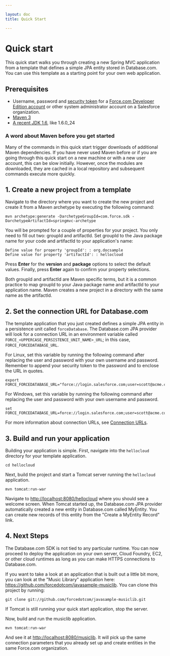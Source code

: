 ```yaml
---

layout: doc
title: Quick Start

---
```

# Quick start

This quick start walks you through creating a new Spring MVC application from a template that defines a simple JPA entity stored in Database.com. You can use this template as a starting point for your own web application.

## Prerequisites

* Username, password and [security token][1] for a [Force.com Developer Edition account][2] or other system administrator account on a Salesforce organization.
* [Maven 3](http://maven.apache.org/download.html)
* [A recent JDK 1.6][4], like 1.6.0_24

[1]: http://na1.salesforce.com/help/doc/en/user_security_token.htm
[2]: http://www.developerforce.com/events/regular/registration.php?d=70130000000EjHb
[3]: http://maven.apache.org/download.html
[4]: http://www.oracle.com/technetwork/java/javase/downloads/index.html

### A word about Maven before you get started

Many of the commands in this quick start trigger downloads of additional Maven dependencies. If you have never used Maven before or if you are going through this quick start on a new machine or with a new user account, this can be slow initially. However, once the modules are downloaded, they are cached in a local repository and subsequent commands execute more quickly.

## 1. Create a new project from a template

Navigate to the directory where you want to create the new project and create it from a Maven archetype by executing the following command:

    mvn archetype:generate -DarchetypeGroupId=com.force.sdk -DarchetypeArtifactId=springmvc-archetype
    
You will be prompted for a couple of properties for your project. You only need to fill out two: groupId and artifactId. Set groupId to the Java package name for your code and artifactId to your application's name:

    Define value for property 'groupId': : org.docsample
    Define value for property 'artifactId': : hellocloud

Press **Enter** for the **version** and **package** options to select the default values. Finally, press **Enter** again to confirm your property selections.

Both groupId and artifactId are Maven specific terms, but it is a common practice to map groupId to your Java package name and artifactId to your application name. Maven creates a new project in a directory with the same name as the artifactId. 

## 2. Set the connection URL for Database.com

The template application that you just created defines a simple JPA entity in a persistence unit called `forceDatabase`. The Database.com JPA provider will look for a connection URL in an environment variable called `FORCE_<UPPERCASE_PERSISTENCE_UNIT_NAME>_URL`; in this case, `FORCE_FORCEDATABASE_URL`.

For Linux, set this variable by running the following command after replacing the user and password with your own username and password. Remember to append your security token to the password and to enclose the URL in quotes.

    export FORCE_FORCEDATABASE_URL="force://login.salesforce.com;user=scott@acme.com;password=tigerVXoAIbgYSMOhSEVtcGxgt4mRP"

For Windows, set this variable by running the following command after replacing the user and password with your own username and password.

    set FORCE_FORCEDATABASE_URL=force://login.salesforce.com;user=scott@acme.com;password=tigerVXoAIbgYSMOhSEVtcGxgt4mRP

For more information about connection URLs, see [Connection URLs](connection-url).

## 3. Build and run your application

Building your application is simple. First, navigate into the `hellocloud` directory for your template application.

    cd hellocloud

Next, build the project and start a Tomcat server running the `hellocloud` application.

    mvn tomcat:run-war

Navigate to <http://localhost:8080/hellocloud> where you should see a welcome screen. When Tomcat started up, the Database.com JPA provider automatically created a new entity in Database.com called MyEntity. You can create new records of this entity from the "Create a MyEntity Record" link.

## 4. Next Steps

The Database.com SDK is not tied to any particular runtime. You can now proceed to deploy the application on your own server, Cloud Foundry, EC2, or other cloud runtimes as long as you can make HTTPS connections to Database.com.

If you want to take a look at an application that is built out a little bit more, you can look at the "Music Library" application here: <https://github.com/forcedotcom/javasample-musiclib>. You can clone this project by running:

    git clone git://github.com/forcedotcom/javasample-musiclib.git

If Tomcat is still running your quick start application, stop the server.

Now, build and run the musiclib application.

    mvn tomcat:run-war

And see it at <http://localhost:8080/musiclib>. It will pick up the same connection parameters that you already set up and create entities in the same Force.com organization.